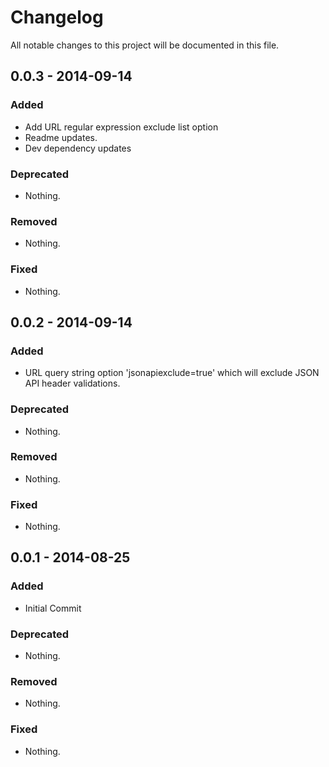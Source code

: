 # Changelog
All notable changes to this project will be documented in this file.

## 0.0.3 - 2014-09-14

### Added
- Add URL regular expression exclude list option
- Readme updates.
- Dev dependency updates

### Deprecated
- Nothing.

### Removed
- Nothing.

### Fixed
- Nothing.

## 0.0.2 - 2014-09-14

### Added
- URL query string option 'jsonapiexclude=true' which will exclude JSON API header validations.

### Deprecated
- Nothing.

### Removed
- Nothing.

### Fixed
- Nothing.

## 0.0.1 - 2014-08-25

### Added
- Initial Commit

### Deprecated
- Nothing.

### Removed
- Nothing.

### Fixed
- Nothing.
